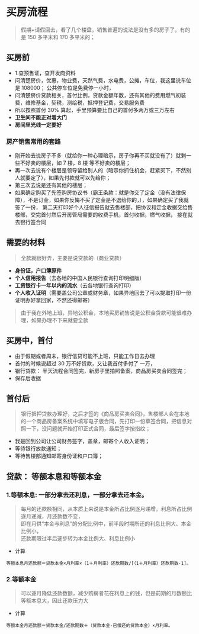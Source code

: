 # 买房流程

>假期+请假回去，看了几个楼盘，销售普遍的说法是没有多的房子了，有的是 150 多平米和 170 多平米的；



## 买房前

- 1.查预售证，查开发商资料
- 问清楚房价，优惠，物业费，天然气费，水电费，公摊，车位，我这里说车位是 108000； 公共停车位是免费停一小时，
- 问清楚房价贷款相关，首付比例，贷款金额年数，还有其他的费用燃气初装费，维修基金，契税，测绘税，抵押登记费，交易服务费
- 所以按照首付 30% 算起，手里预算要比自己的首付多两万或三万左右
- **卫生间不能正对着大门**
- **房间里光线一定要好**


### 房产销售常用的套路
- 刚开始去说房子不多（就给你一种心理暗示，房子你再不买就没有了）就剩一些不好卖的楼层，如 7 楼，8 楼 等不好卖的楼层；
- 再一次去说有个楼层是领导留给别人的（暗示你抓住机会，赶紧买下，不然别人就要定了），如果先付款就可以先给你；
- 第三次去说是还有其他的楼层；
- 如果确定购买了先签购房协议书（霸王条款：就是你交了定金（没有法律保障），不是订金，如果你反悔不买了定金是不退给你的，），如果确定买了我就签了一份，   第二天打印好个人征信报告就去售楼部，把协议和定金收据交给售楼部，交完首付然后开房管局需要的收费手机，首付收据，燃气收据，
  接在就去银行签合同

## 需要的材料
>全款就很好弄，主要是说贷款的（商业贷款）
- **身份证，户口簿原件**
- **个人信用报告**（去各地的中国人民银行查询打印明细版）
- **工资银行卡一年以内的流水**（去各地银行查询打印）
- **个人收入证明**（需要盖公司公章或财务章，如果异地回去了可以提取打印一份证明办好拿回家，不然还得邮寄）

>由于我在外地上班，异地公积金，本地买房销售说是公积金贷款可能很难办理，如果办理不下来就要全款

## 买房中，首付
- 由于假期或者周末，银行信贷可能不上班，只能工作日去办理
- 首付的时候说超过 30 万不好贷款，又让我首付多付了 一万，
- 银行贷款： 半天流程合同签完，新房子里拍照备案，商品房买卖合同签完；
- 保存后收据

## 首付后

>银行抵押贷款办理好，之后才签的《商品房买卖合同》，售楼部人会在本地的一个商品房备案系统中填写电子版合同，先打印一份草签合同，把信息对照一下，没问题就开始打印正式合同，最后签字按指纹；

- 我是回到公司让公司财务签字，盖章，邮寄个人收入证明；
- 等待银行放款通知；
- 等待售楼部通知邮寄身份证和户口簿；



## 贷款： 等额本息和等额本金

### 1.等额本息: 一部分拿去还利息，一部分拿去还本金。
>每月的还款额相同，从本质上来说是本金所占比例逐月递增，利息所占比例逐月递减，月还款数不变，  
即在月供“本金与利息”的分配比例中，前半段时期所还的利息比例大、本金比例小，    
还款期限过半后逐步转为本金比例大、利息比例小  

- 计算
```
等额本息月还款额＝贷款本金×月利率×（1＋月利率）还款期数/[（1＋月利率）还款期数-1]。
```

### 2.等额本金
>可以逐月降低还款数额，减少购房者花在利息上的钱，但是前期的月数额比等额本息大，因此还款压力大  

- 计算
```
等额本金月还款额＝贷款本金/还款期数＋（贷款本金-已偿还的贷款本金）×月利率。
```
